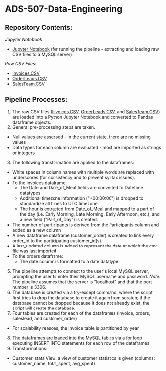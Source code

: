 # ADS-507-Data-Engineering

## Repository Contents:
_Jupyter Notebook_
* [Jupyter Notebook](https://raw.githubusercontent.com/nlee98/ADS-507-Data-Engineering/main/ADS-507_FinalProject.ipynb) (for running the pipeline - extracting and loading raw CSV files to a MySQL server)

 _Raw CSV Files:_
* [Invoices.CSV](https://raw.githubusercontent.com/nlee98/ADS-507-Data-Engineering/main/Invoices.csv)
* [OrderLeads.CSV](https://raw.githubusercontent.com/nlee98/ADS-507-Data-Engineering/main/OrderLeads.csv)
* [SalesTeam.CSV](https://raw.githubusercontent.com/nlee98/ADS-507-Data-Engineering/main/SalesTeam.csv) 

## Pipeline Processes:
1. The raw CSV files ([Invoices.CSV](https://raw.githubusercontent.com/nlee98/ADS-507-Data-Engineering/main/Invoices.csv), [OrderLeads.CSV](https://raw.githubusercontent.com/nlee98/ADS-507-Data-Engineering/main/OrderLeads.csv), and [SalesTeam.CSV](https://raw.githubusercontent.com/nlee98/ADS-507-Data-Engineering/main/SalesTeam.csv)) are loaded into a Python Jupyter Notebook and converted to Pandas dataframe objects.
2. General pre-processing steps are taken.
 * Null values are assessed - in the current state, there are no missing values
 * Data types for each column are evaluated - most are imported as strings or integers
3. The following transformation are applied to the dataframes:
 * White spaces in column names with multiple words are replaced with underscores (for consistency and to prevent syntax issues).
 * To the invoices dataframe:
   * The Date and Date_of_Meal fields are converted to Datetime datatypes
   * Additional timezone information ("+00:00:00") is dropped to standardize all times to UTC timezone.
   * The hour is extracted from Date_of_Meal and mapped to a part of the day (i.e. Early Morning, Late Morning, Early Afternoon, etc.), and a new field ("Part_of_Day") is created.
  * The number of participants is derived from the Participants column and added as a new column
  * A new dataframe dataframe (customer_order) is created to link every order_id to the participating customer_id(s).
   * A last_updated column is added to represent the date at which the csv file was last imported
 * To the orders dataframe:
   * The date column is formatted to a date datatype
5. The pipeline attempts to connect to the user's local MySQL server, prompting the user to enter their  MySQL username and password.
 _Note:_ The pipeline assumes that the server is "localhost" and that the port number is 3306.
6. The database is created via a try-except command, where the script first tries to drop the database to create it again from scratch; if the database cannot be dropped because it does not already exist, the script will create the database.
7. Four tables are created for each of the dataframes (invoice, orders, saleslead, and customer_order)
 * For scalability reasons, the invoice table is partitioned by year
8. The dataframes are loaded into the MySQL tables via a for loop executing INSERT INTO statements for each row of the dataframes
9. Transformations:
 * Customer_stats View: a view of customer statistics is given (columns: customer_name, total_spent, avg_spent)
